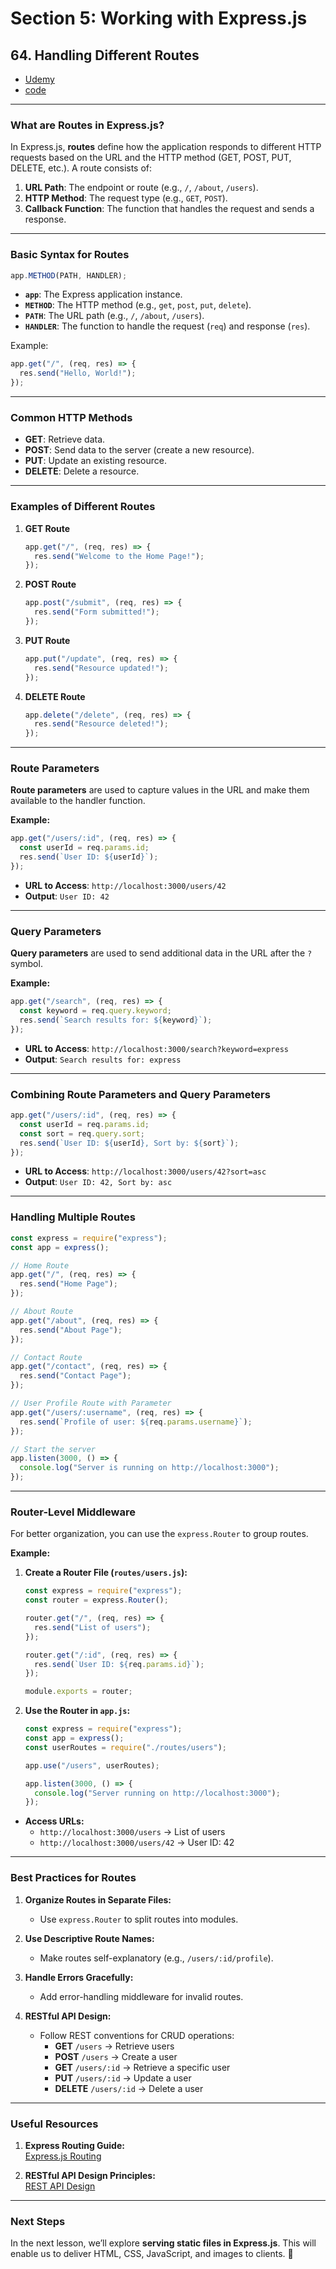 # Section 5: Working with Express.js

## **64. Handling Different Routes**

- [Udemy](https://www.udemy.com/course/nodejs-the-complete-guide/learn/lecture/11566276#overview)
- [code](code/03-handling-different-routes/app.js)

---

### **What are Routes in Express.js?**

In Express.js, **routes** define how the application responds to different HTTP requests based on the URL and the HTTP method (GET, POST, PUT, DELETE, etc.). A route consists of:

1. **URL Path**: The endpoint or route (e.g., `/`, `/about`, `/users`).
2. **HTTP Method**: The request type (e.g., `GET`, `POST`).
3. **Callback Function**: The function that handles the request and sends a response.

---

### **Basic Syntax for Routes**

```javascript
app.METHOD(PATH, HANDLER);
```

- **`app`**: The Express application instance.
- **`METHOD`**: The HTTP method (e.g., `get`, `post`, `put`, `delete`).
- **`PATH`**: The URL path (e.g., `/`, `/about`, `/users`).
- **`HANDLER`**: The function to handle the request (`req`) and response (`res`).

Example:

```javascript
app.get("/", (req, res) => {
  res.send("Hello, World!");
});
```

---

### **Common HTTP Methods**

- **GET**: Retrieve data.
- **POST**: Send data to the server (create a new resource).
- **PUT**: Update an existing resource.
- **DELETE**: Delete a resource.

---

### **Examples of Different Routes**

1. **GET Route**

   ```javascript
   app.get("/", (req, res) => {
     res.send("Welcome to the Home Page!");
   });
   ```

2. **POST Route**

   ```javascript
   app.post("/submit", (req, res) => {
     res.send("Form submitted!");
   });
   ```

3. **PUT Route**

   ```javascript
   app.put("/update", (req, res) => {
     res.send("Resource updated!");
   });
   ```

4. **DELETE Route**

   ```javascript
   app.delete("/delete", (req, res) => {
     res.send("Resource deleted!");
   });
   ```

---

### **Route Parameters**

**Route parameters** are used to capture values in the URL and make them available to the handler function.

**Example:**

```javascript
app.get("/users/:id", (req, res) => {
  const userId = req.params.id;
  res.send(`User ID: ${userId}`);
});
```

- **URL to Access**: `http://localhost:3000/users/42`
- **Output**: `User ID: 42`

---

### **Query Parameters**

**Query parameters** are used to send additional data in the URL after the `?` symbol.

**Example:**

```javascript
app.get("/search", (req, res) => {
  const keyword = req.query.keyword;
  res.send(`Search results for: ${keyword}`);
});
```

- **URL to Access**: `http://localhost:3000/search?keyword=express`
- **Output**: `Search results for: express`

---

### **Combining Route Parameters and Query Parameters**

```javascript
app.get("/users/:id", (req, res) => {
  const userId = req.params.id;
  const sort = req.query.sort;
  res.send(`User ID: ${userId}, Sort by: ${sort}`);
});
```

- **URL to Access**: `http://localhost:3000/users/42?sort=asc`
- **Output**: `User ID: 42, Sort by: asc`

---

### **Handling Multiple Routes**

```javascript
const express = require("express");
const app = express();

// Home Route
app.get("/", (req, res) => {
  res.send("Home Page");
});

// About Route
app.get("/about", (req, res) => {
  res.send("About Page");
});

// Contact Route
app.get("/contact", (req, res) => {
  res.send("Contact Page");
});

// User Profile Route with Parameter
app.get("/users/:username", (req, res) => {
  res.send(`Profile of user: ${req.params.username}`);
});

// Start the server
app.listen(3000, () => {
  console.log("Server is running on http://localhost:3000");
});
```

---

### **Router-Level Middleware**

For better organization, you can use the `express.Router` to group routes.

**Example:**

1. **Create a Router File (`routes/users.js`):**

   ```javascript
   const express = require("express");
   const router = express.Router();

   router.get("/", (req, res) => {
     res.send("List of users");
   });

   router.get("/:id", (req, res) => {
     res.send(`User ID: ${req.params.id}`);
   });

   module.exports = router;
   ```

2. **Use the Router in `app.js`:**

   ```javascript
   const express = require("express");
   const app = express();
   const userRoutes = require("./routes/users");

   app.use("/users", userRoutes);

   app.listen(3000, () => {
     console.log("Server running on http://localhost:3000");
   });
   ```

- **Access URLs:**
  - `http://localhost:3000/users` → List of users
  - `http://localhost:3000/users/42` → User ID: 42

---

### **Best Practices for Routes**

1. **Organize Routes in Separate Files:**

   - Use `express.Router` to split routes into modules.

2. **Use Descriptive Route Names:**

   - Make routes self-explanatory (e.g., `/users/:id/profile`).

3. **Handle Errors Gracefully:**

   - Add error-handling middleware for invalid routes.

4. **RESTful API Design:**
   - Follow REST conventions for CRUD operations:
     - **GET** `/users` → Retrieve users
     - **POST** `/users` → Create a user
     - **GET** `/users/:id` → Retrieve a specific user
     - **PUT** `/users/:id` → Update a user
     - **DELETE** `/users/:id` → Delete a user

---

### **Useful Resources**

1. **Express Routing Guide:**  
   [Express.js Routing](https://expressjs.com/en/guide/routing.html)

2. **RESTful API Design Principles:**  
   [REST API Design](https://restfulapi.net/)

---

### **Next Steps**

In the next lesson, we’ll explore **serving static files in Express.js**. This will enable us to deliver HTML, CSS, JavaScript, and images to clients. 🚀
